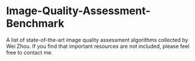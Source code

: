 # Image-Quality-Assessment-Benchmark
A list of state-of-the-art image quality assessment algorithms collected by Wei Zhou. If you find that important resources are not included, please feel free to contact me.
